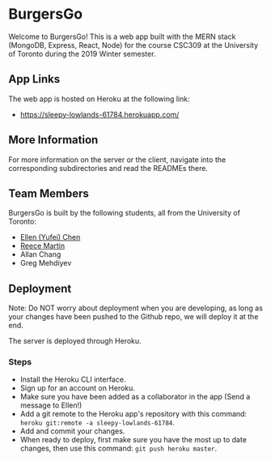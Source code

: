 # BurgersGo

Welcome to BurgersGo! This is a web app built with the MERN stack (MongoDB, Express, React, Node) for the course CSC309 at the University of Toronto during the 2019 Winter semester. 

## App Links

The web app is hosted on Heroku at the following link:

* https://sleepy-lowlands-61784.herokuapp.com/

## More Information

For more information on the server or the client, navigate into the corresponding subdirectories and read the READMEs there. 

## Team Members

BurgersGo is built by the following students, all from the University of Toronto: 

* [Ellen (Yufei) Chen](https://github.com/blackspade741)
* [Reece Martin](https://github.com/reecemartin)
* Allan Chang
* Greg Mehdiyev

## Deployment

Note: Do NOT worry about deployment when you are developing, as long as your changes have been pushed to the Github repo, we will deploy it at the end. 

The server is deployed through Heroku. 

### Steps

* Install the Heroku CLI interface.
* Sign up for an account on Heroku.
* Make sure you have been added as a collaborator in the app (Send a message to Ellen!)
* Add a git remote to the Heroku app's repository with this command: `heroku git:remote -a sleepy-lowlands-61784`.
* Add and commit your changes.
* When ready to deploy, first make sure you have the most up to date changes, then use this command: `git push heroku master`.
